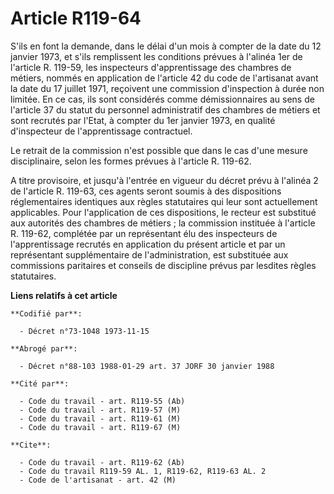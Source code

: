 # Article R119-64

S'ils en font la demande, dans le délai d'un mois à compter de la date du 12 janvier 1973, et s'ils remplissent les
conditions prévues à l'alinéa 1er de l'article R. 119-59, les inspecteurs d'apprentissage des chambres de métiers, nommés en
application de l'article 42 du code de l'artisanat avant la date du 17 juillet 1971, reçoivent une commission d'inspection à
durée non limitée. En ce cas, ils sont considérés comme démissionnaires au sens de l'article 37 du statut du personnel
administratif des chambres de métiers et sont recrutés par l'Etat, à compter du 1er janvier 1973, en qualité d'inspecteur de
l'apprentissage contractuel.

Le retrait de la commission n'est possible que dans le cas d'une mesure disciplinaire, selon les formes prévues à l'article
R. 119-62.

A titre provisoire, et jusqu'à l'entrée en vigueur du décret prévu à l'alinéa 2 de l'article R. 119-63, ces agents seront
soumis à des dispositions réglementaires identiques aux règles statutaires qui leur sont actuellement applicables. Pour
l'application de ces dispositions, le recteur est substitué aux autorités des chambres de métiers ; la commission instituée à
l'article R. 119-62, complétée par un représentant élu des inspecteurs de l'apprentissage recrutés en application du présent
article et par un représentant supplémentaire de l'administration, est substituée aux commissions paritaires et conseils de
discipline prévus par lesdites règles statutaires.

**Liens relatifs à cet article**

	**Codifié par**:

	  - Décret n°73-1048 1973-11-15

	**Abrogé par**:

	  - Décret n°88-103 1988-01-29 art. 37 JORF 30 janvier 1988

	**Cité par**:

	  - Code du travail - art. R119-55 (Ab)
	  - Code du travail - art. R119-57 (M)
	  - Code du travail - art. R119-61 (M)
	  - Code du travail - art. R119-67 (M)

	**Cite**:

	  - Code du travail - art. R119-62 (Ab)
	  - Code du travail R119-59 AL. 1, R119-62, R119-63 AL. 2
	  - Code de l'artisanat - art. 42 (M)
